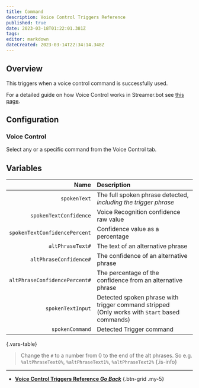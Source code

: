 ```yaml
---
title: Command
description: Voice Control Triggers Reference
published: true
date: 2023-03-18T01:22:01.381Z
tags: 
editor: markdown
dateCreated: 2023-03-14T22:34:14.348Z
---
```


## Overview
This triggers when a voice control command is successfully used.

For a detailed guide on how Voice Control works in Streamer.bot see [this page](/Voice-Control).

## Configuration
### Voice Control
Select any or a specific command from the Voice Control tab.

## Variables
Name | Description
----:|:------------
`spokenText` | The full spoken phrase detected, *including the trigger phrase*
`spokenTextConfidence` | Voice Recognition confidence raw value
`spokenTextConfidencePercent` | Confidence value as a percentage
`altPhraseText#` | The text of an alternative phrase
`altPhraseConfidence#` | The confidence of an alternative phrase
`altPhraseConfidencePercent#` | The percentage of the confidence from an alternative phrase
`spokenTextInput` | Detected spoken phrase with trigger command stripped <br> (Only works with `Start` based commands)
`spokenCommand` | Detected Trigger command
{.vars-table}

> Change the `#` to a number from 0 to the end of the alt phrases. So e.g. `%altPhraseText0%`, `%altPhraseText1%`, `%altPhraseText2%`
{.is-info}

---

- [<i class="mdi mdi-chevron-left"></i>**Voice Control Triggers Reference *Go Back***](/Triggers/Core/Voice-Control)
{.btn-grid .my-5}